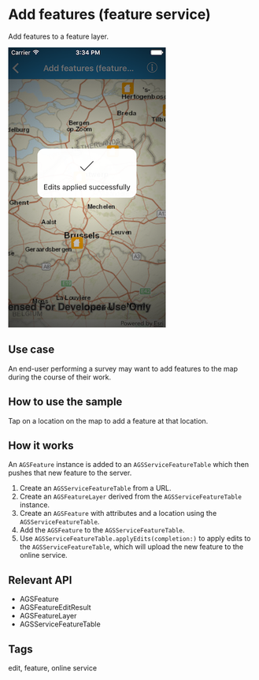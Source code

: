 # Add features (feature service)

Add features to a feature layer.

![Add features (feature service) sample](add-features-feature-service.png)

## Use case

An end-user performing a survey may want to add features to the map during the course of their work.

## How to use the sample

Tap on a location on the map to add a feature at that location.

## How it works

An `AGSFeature` instance is added to an `AGSServiceFeatureTable` which then pushes that new feature to the server.

1. Create an `AGSServiceFeatureTable` from a URL.
2. Create an `AGSFeatureLayer` derived from the `AGSServiceFeatureTable` instance.
3. Create an `AGSFeature` with attributes and a location using the `AGSServiceFeatureTable`.
4. Add the `AGSFeature` to the `AGSServiceFeatureTable`.
5. Use `AGSServiceFeatureTable.applyEdits(completion:)` to apply edits to the `AGSServiceFeatureTable`, which will upload the new feature to the online service.

## Relevant API

* AGSFeature
* AGSFeatureEditResult
* AGSFeatureLayer
* AGSServiceFeatureTable

## Tags

edit, feature, online service
